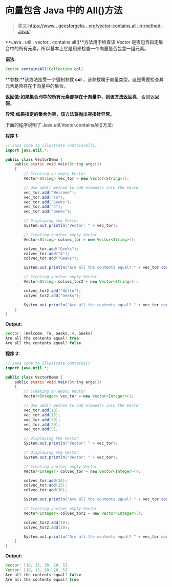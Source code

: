 # 向量包含 Java 中的 All()方法

> 原文:[https://www . geesforgeks . org/vector-contains all-in-method-Java/](https://www.geeksforgeeks.org/vector-containsall-method-in-java/)

**Java . util . vector . contains all()**方法用于检查该 Vector 是否包含指定集合中的所有元素。所以基本上它是用来检查一个向量是否包含一组元素。

**语法:**

```java
Vector.containsAll(Collection col)
```

**参数:**该方法接受一个强制参数 **col** ，该参数属于向量类型。这是需要检查其元素是否存在于向量中的集合。

**返回值:**如果集合*列*中的所有元素都存在于向量中，则该方法返回**真**，否则返回**假**。

**异常:**如果指定的集合为空，该方法将抛出**空指针异常**。

下面的程序说明了 Java.util.Vector.containsAll()方法:

**程序 1:**

```java
// Java code to illustrate containsAll()
import java.util.*;

public class VectorDemo {
    public static void main(String args[])
    {
        // Creating an empty Vector
        Vector<String> vec_tor = new Vector<String>();

        // Use add() method to add elements into the Vector
        vec_tor.add("Welcome");
        vec_tor.add("To");
        vec_tor.add("Geeks");
        vec_tor.add("4");
        vec_tor.add("Geeks");

        // Displaying the Vector
        System.out.println("Vector: " + vec_tor);

        // Creating another empty Vector
        Vector<String> colvec_tor = new Vector<String>();

        colvec_tor.add("Geeks");
        colvec_tor.add("4");
        colvec_tor.add("Geeks");

        System.out.println("Are all the contents equal? " + vec_tor.containsAll(colvec_tor));

        // Creating another empty Vector
        Vector<String> colvec_tor2 = new Vector<String>();

        colvec_tor2.add("Hello");
        colvec_tor2.add("Geeks");

        System.out.println("Are all the contents equal? " + vec_tor.containsAll(colvec_tor2));
    }
}
```

**Output:**

```java
Vector: [Welcome, To, Geeks, 4, Geeks]
Are all the contents equal? true
Are all the contents equal? false

```

**程序 2:**

```java
// Java code to illustrate contains()
import java.util.*;

public class VectorDemo {
    public static void main(String args[])
    {
        // Creating an empty Vector
        Vector<Integer> vec_tor = new Vector<Integer>();

        // Use add() method to add elements into the Vector
        vec_tor.add(10);
        vec_tor.add(15);
        vec_tor.add(30);
        vec_tor.add(20);
        vec_tor.add(5);

        // Displaying the Vector
        System.out.println("Vector: " + vec_tor);

        // Displaying the Vector
        System.out.println("Vector: " + vec_tor);

        // Creating another empty Vector
        Vector<Integer> colvec_tor = new Vector<Integer>();

        colvec_tor.add(20);
        colvec_tor.add(25);
        colvec_tor.add(30);

        System.out.println("Are all the contents equal? " + vec_tor.containsAll(colvec_tor));

        // Creating another empty Vector
        Vector<Integer> colvec_tor2 = new Vector<Integer>();

        colvec_tor2.add(10);
        colvec_tor2.add(20);

        System.out.println("Are all the contents equal? " + vec_tor.containsAll(colvec_tor2));
    }
}
```

**Output:**

```java
Vector: [10, 15, 30, 20, 5]
Vector: [10, 15, 30, 20, 5]
Are all the contents equal? false
Are all the contents equal? true

```